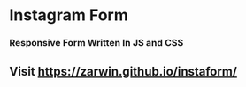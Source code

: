 # Instagram Form
### Responsive Form Written In JS and CSS

## Visit https://zarwin.github.io/instaform/
